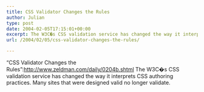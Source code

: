 ```yaml
---
title: CSS Validator Changes the Rules
author: Julian
type: post
date: 2004-02-05T17:15:01+00:00
excerpt: The W3C�s CSS validation service has changed the way it interprets CSS authoring practices. Many sites that were designed valid no longer validate.
url: /2004/02/05/css-validator-changes-the-rules/

---
```

&#8220;CSS Validator Changes the Rules&#8221;:http://www.zeldman.com/daily/0204b.shtml The W3C�s CSS validation service has changed the way it interprets CSS authoring practices. Many sites that were designed valid no longer validate.